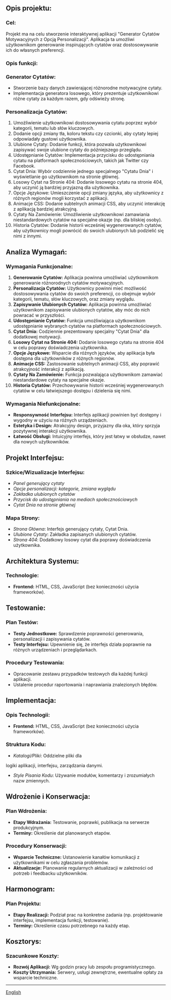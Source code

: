 ## Opis projektu:

### Cel:

Projekt ma na celu stworzenie interaktywnej aplikacji "Generator Cytatów Motywacyjnych z Opcją Personalizacji". Aplikacja ta umożliwi użytkownikom generowanie inspirujących cytatów oraz dostosowywanie ich do własnych preferencji.

### Opis funkcji:

### Generator Cytatów:

- Stworzenie bazy danych zawierającej różnorodne motywacyjne cytaty.
- Implementacja generatora losowego, który prezentuje użytkownikowi różne cytaty za każdym razem, gdy odświeży stronę.

### Personalizacja Cytatów:

1. Umożliwienie użytkownikowi dostosowywania cytatu poprzez wybór kategorii, tematu lub słów kluczowych.
2. Dodanie opcji zmiany tła, koloru tekstu czy czcionki, aby cytaty lepiej odpowiadały gustowi użytkownika.
3. Ulubione Cytaty: Dodanie funkcji, która pozwala użytkownikowi zapisywać swoje ulubione cytaty do późniejszego przeglądu.
4. Udostępnianie Cytatów: Implementacja przycisku do udostępniania cytatu na platformach społecznościowych, takich jak Twitter czy Facebook.
5. Cytat Dnia: Wybór codziennie jednego specjalnego "Cytatu Dnia" i wyświetlanie go użytkownikom na stronie głównej.
6. Losowy Cytat na Stronie 404: Dodanie losowego cytatu na stronie 404, aby uczynić ją bardziej przyjazną dla użytkownika.
7. Opcje Językowe: Umieszczenie opcji zmiany języka, aby użytkownicy z różnych regionów mogli korzystać z aplikacji.
8. Animacje CSS: Dodanie subtelnych animacji CSS, aby uczynić interakcję z aplikacją bardziej atrakcyjną.
9. Cytaty Na Zamówienie: Umożliwienie użytkownikowi zamawiania niestandardowych cytatów na specjalne okazje (np. dla bliskiej osoby).
10. Historia Cytatów: Dodanie historii wcześniej wygenerowanych cytatów, aby użytkownicy mogli powrócić do swoich ulubionych lub podzielić się nimi z innymi.

## Analiza Wymagań:


### Wymagania Funkcjonalne:

1. **Generowanie Cytatów:** Aplikacja powinna umożliwiać użytkownikom generowanie różnorodnych cytatów motywacyjnych.
2. **Personalizacja Cytatów:** Użytkownicy powinni mieć możliwość dostosowywania cytatów do swoich preferencji, co obejmuje wybór kategorii, tematu, słów kluczowych, oraz zmiany wyglądu.
3. **Zapisywanie Ulubionych Cytatów:** Aplikacja powinna umożliwiać użytkownikom zapisywanie ulubionych cytatów, aby móc do nich powracać w przyszłości.
4. **Udostępnianie Cytatów:** Funkcja umożliwiająca użytkownikom udostępnianie wybranych cytatów na platformach społecznościowych.
5. **Cytat Dnia:** Codziennie prezentowany specjalny "Cytat Dnia" dla dodatkowej motywacji.
6. **Losowy Cytat na Stronie 404:** Dodanie losowego cytatu na stronie 404 w celu poprawy doświadczenia użytkownika.
7. **Opcje Językowe:** Wsparcie dla różnych języków, aby aplikacja była dostępna dla użytkowników z różnych regionów.
8. **Animacje CSS:** Zastosowanie subtelnych animacji CSS, aby poprawić atrakcyjność interakcji z aplikacją.
9. **Cytaty Na Zamówienie:** Funkcja pozwalająca użytkownikom zamawiać niestandardowe cytaty na specjalne okazje.
10. **Historia Cytatów:** Przechowywanie historii wcześniej wygenerowanych cytatów w celu łatwiejszego dostępu i dzielenia się nimi.

### Wymagania Niefunkcjonalne:

- **Responsywność Interfejsu:** Interfejs aplikacji powinien być dostępny i wygodny w użyciu na różnych urządzeniach.
- **Estetyka i Design:** Atrakcyjny design, przyjazny dla oka, który sprzyja pozytywnej interakcji użytkownika.
- **Łatwość Obsługi:** Intuicyjny interfejs, który jest łatwy w obsłudze, nawet dla nowych użytkowników.

## Projekt Interfejsu:


### Szkice/Wizualizacje Interfejsu:

- *Panel generujący cytaty*
- *Opcje personalizacji: kategorie, zmiana wyglądu*
- *Zakładka ulubionych cytatów*
- *Przycisk do udostępniania na mediach społecznościowych*
- *Cytat Dnia na stronie głównej*

### Mapa Strony:

- *Strona Główna*: Interfejs generujący cytaty, Cytat Dnia.
- *Ulubione Cytaty*: Zakładka zapisanych ulubionych cytatów.
- *Strona 404*: Dodatkowy losowy cytat dla poprawy doświadczenia użytkownika.

## Architektura Systemu:


### Technologie:

- **Frontend:** HTML, CSS, JavaScript (bez konieczności użycia frameworków).

## Testowanie:


### Plan Testów:

- **Testy Jednostkowe:** Sprawdzenie poprawności generowania, personalizacji i zapisywania cytatów.
- **Testy Interfejsu:** Upewnienie się, że interfejs działa poprawnie na różnych urządzeniach i przeglądarkach.

### Procedury Testowania:

- Opracowanie zestawu przypadków testowych dla każdej funkcji aplikacji.
- Ustalenie procedur raportowania i naprawiania znalezionych błędów.

## Implementacja:


### Opis Technologii:

- **Frontend:** HTML, CSS, JavaScript (bez konieczności użycia frameworków).

### Struktura Kodu:

- *Katalogi/Pliki*: Oddzielne pliki dla

logiki aplikacji, interfejsu, zarządzania danymi.

- *Style Pisania Kodu*: Używanie modułów, komentarzy i zrozumiałych nazw zmiennych.

## Wdrożenie i Konserwacja:


### Plan Wdrożenia:

- **Etapy Wdrażania:** Testowanie, poprawki, publikacja na serwerze produkcyjnym.
- **Terminy:** Określenie dat planowanych etapów.

### Procedury Konserwacji:

- **Wsparcie Techniczne:** Ustanowienie kanałów komunikacji z użytkownikami w celu zgłaszania problemów.
- **Aktualizacje:** Planowanie regularnych aktualizacji w zależności od potrzeb i feedbacku użytkowników.

## Harmonogram:


### Plan Projektu:

- **Etapy Realizacji:** Podział prac na konkretne zadania (np. projektowanie interfejsu, implementacja funkcji, testowanie).
- **Terminy:** Określenie czasu potrzebnego na każdy etap.

## Kosztorys:


### Szacunkowe Koszty:

- **Rozwój Aplikacji:** Wg godzin pracy lub zespołu programistycznego.
- **Koszty Utrzymania:** Serwery, usługi zewnętrzne, ewentualne opłaty za wsparcie techniczne.

---
[English](README.md)